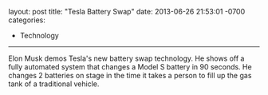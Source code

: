 layout: post
title:  "Tesla Battery Swap"
date:   2013-06-26 21:53:01 -0700
categories:
  - Technology
---

Elon Musk demos Tesla's new battery swap technology. He shows off a fully automated system that changes a Model S battery in 90 seconds. He changes 2 batteries on stage in the time it takes a person to fill up the gas tank of a traditional vehicle. 
